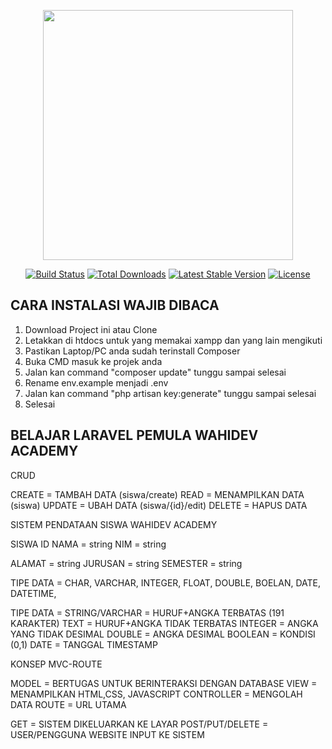<p align="center"><img src="https://res.cloudinary.com/dtfbvvkyp/image/upload/v1566331377/laravel-logolockup-cmyk-red.svg" width="400"></p>

<p align="center">
<a href="https://travis-ci.org/laravel/framework"><img src="https://travis-ci.org/laravel/framework.svg" alt="Build Status"></a>
<a href="https://packagist.org/packages/laravel/framework"><img src="https://poser.pugx.org/laravel/framework/d/total.svg" alt="Total Downloads"></a>
<a href="https://packagist.org/packages/laravel/framework"><img src="https://poser.pugx.org/laravel/framework/v/stable.svg" alt="Latest Stable Version"></a>
<a href="https://packagist.org/packages/laravel/framework"><img src="https://poser.pugx.org/laravel/framework/license.svg" alt="License"></a>
</p>

## CARA INSTALASI WAJIB DIBACA

1. Download Project ini atau Clone
2. Letakkan di htdocs untuk yang memakai xampp dan yang lain mengikuti
3. Pastikan Laptop/PC anda sudah terinstall Composer
4. Buka CMD masuk ke projek anda
5. Jalan kan command "composer update" tunggu sampai selesai
6. Rename env.example menjadi .env
7. Jalan kan command "php artisan key:generate" tunggu sampai selesai
8. Selesai

## BELAJAR LARAVEL PEMULA WAHIDEV ACADEMY

CRUD

CREATE = TAMBAH DATA (siswa/create)
READ   = MENAMPILKAN DATA (siswa)
UPDATE = UBAH DATA (siswa/{id}/edit)
DELETE = HAPUS DATA

SISTEM PENDATAAN SISWA WAHIDEV ACADEMY

SISWA
ID
NAMA = string
NIM = string

ALAMAT  = string 
JURUSAN = string
SEMESTER = string

TIPE DATA = CHAR, VARCHAR, INTEGER, FLOAT, DOUBLE, BOELAN, DATE, DATETIME,

TIPE DATA =
STRING/VARCHAR = HURUF+ANGKA TERBATAS (191 KARAKTER)
TEXT  = HURUF+ANGKA TIDAK TERBATAS
INTEGER = ANGKA YANG TIDAK DESIMAL
DOUBLE = ANGKA DESIMAL
BOOLEAN = KONDISI (0,1)
DATE = TANGGAL
TIMESTAMP


KONSEP MVC-ROUTE

MODEL = BERTUGAS UNTUK BERINTERAKSI DENGAN DATABASE
VIEW = MENAMPILKAN HTML,CSS, JAVASCRIPT
CONTROLLER = MENGOLAH DATA
ROUTE = URL UTAMA


GET = SISTEM DIKELUARKAN KE LAYAR
POST/PUT/DELETE = USER/PENGGUNA WEBSITE INPUT KE SISTEM


